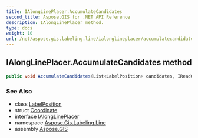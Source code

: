 ```yaml
---
title: IAlongLinePlacer.AccumulateCandidates
second_title: Aspose.GIS for .NET API Reference
description: IAlongLinePlacer method. 
type: docs
weight: 10
url: /net/aspose.gis.labeling.line/ialonglineplacer/accumulatecandidates/
---
```

## IAlongLinePlacer.AccumulateCandidates method

```csharp
public void AccumulateCandidates(List<LabelPosition> candidates, IReadOnlyList<Coordinate> line)
```

### See Also

* class [LabelPosition](../../../aspose.gis.labeling/labelposition/)
* struct [Coordinate](../../../aspose.gis.common/coordinate/)
* interface [IAlongLinePlacer](../)
* namespace [Aspose.Gis.Labeling.Line](../../ialonglineplacer/)
* assembly [Aspose.GIS](../../../)


